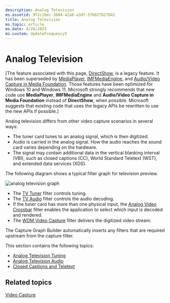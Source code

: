 ```yaml
---
description: Analog Television
ms.assetid: 9f2c18ec-3684-42a8-a3df-5f8827b27642
title: Analog Television
ms.topic: article
ms.date: 4/26/2023
ms.custom: UpdateFrequency5
---
```


# Analog Television

\[The feature associated with this page, [DirectShow](/windows/win32/directshow/directshow), is a legacy feature. It has been superseded by [MediaPlayer](/uwp/api/Windows.Media.Playback.MediaPlayer), [IMFMediaEngine](/windows/win32/api/mfmediaengine/nn-mfmediaengine-imfmediaengine), and [Audio/Video Capture in Media Foundation](windows/win32/medfound/audio-video-capture-in-media-foundation). Those features have been optimized for Windows 10 and Windows 11. Microsoft strongly recommends that new code use **MediaPlayer**, **IMFMediaEngine** and **Audio/Video Capture in Media Foundation** instead of **DirectShow**, when possible. Microsoft suggests that existing code that uses the legacy APIs be rewritten to use the new APIs if possible.\]

Analog television differs from other video capture scenarios in several ways:

-   The tuner card tunes to an analog signal, which is then digitized.
-   Audio is carried in the analog signal. How the audio reaches the sound card varies depending on the hardware.
-   The signal may contain additional data in the vertical blanking interval (VBI), such as closed captions (CC), World Standard Teletext (WST), and extended data services (XDS).

The following diagram shows a typical filter graph for television preview.

![analog television graph](images/vidcap06.png)

-   The [TV Tuner](tv-tuner-filter.md) filter controls tuning.
-   The [TV Audio](tv-audio-filter.md) filter controls the audio decoding.
-   If the tuner card has more than one physical input, the [Analog Video Crossbar](analog-video-crossbar-filter.md) filter enables the application to select which input is decoded and rendered.
-   The [WDM Video Capture](wdm-video-capture-filter.md) filter delivers the digitized video stream.

The Capture Graph Builder automatically inserts any filters that are required upstream from the capture filter.

This section contains the following topics:

-   [Analog Television Tuning](analog-television-tuning.md)
-   [Analog Television Audio](analog-television-audio.md)
-   [Closed Captions and Teletext](closed-captions-and-teletext.md)

## Related topics

<dl> <dt>

[Video Capture](video-capture.md)
</dt> </dl>

 

 



